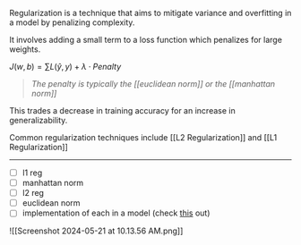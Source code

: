 Regularization is a technique that aims to mitigate variance and overfitting in a model by penalizing complexity.

It involves adding a small term to a loss function which penalizes for large weights.

$J(w,b) = \sum L(\hat{y}, y) + \lambda \cdot Penalty$

>*The penalty is typically the [[euclidean norm]] or the [[manhattan norm]]*

This trades a decrease in training accuracy for an increase in generalizability.

Common regularization techniques include [[L2 Regularization]] and [[L1 Regularization]]

---

- [ ] l1 reg
- [ ] manhattan norm
- [ ] l2 reg
- [ ] euclidean norm
- [ ] implementation of each in a model (check [this](https://www.youtube.com/watch?v=_SlPBbxuqas) out)

![[Screenshot 2024-05-21 at 10.13.56 AM.png]]
